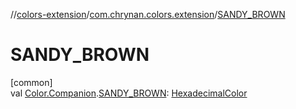 //[colors-extension](../../index.md)/[com.chrynan.colors.extension](index.md)/[SANDY_BROWN](-s-a-n-d-y_-b-r-o-w-n.md)

# SANDY_BROWN

[common]\
val [Color.Companion](../../../colors-core/colors-core/com.chrynan.colors/-color/-companion/index.md).[SANDY_BROWN](-s-a-n-d-y_-b-r-o-w-n.md): [HexadecimalColor](../../../colors-core/colors-core/com.chrynan.colors/-hexadecimal-color/index.md)
